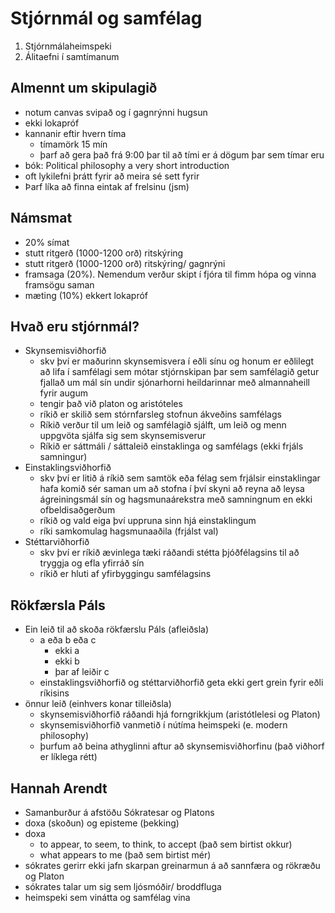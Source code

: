 # Stjórnmál og samfélag
1. Stjórnmálaheimspeki
2. Álitaefni í samtímanum
## Almennt um skipulagið
- notum canvas svipað og í gagnrýnni hugsun
- ekki lokapróf
- kannanir eftir hvern tíma
    - tímamörk 15 mín
    - þarf að gera það frá 9:00 þar til að tími er á dögum þar sem tímar eru
- bók: Political philosophy a very short introduction
- oft lykilefni þrátt fyrir að meira sé sett fyrir
- Þarf líka að finna eintak af frelsinu (jsm)
## Námsmat
- 20% símat
- stutt ritgerð (1000-1200 orð) ritskýring
- stutt ritgerð (1000-1200 orð) ritskýring/ gagnrýni
- framsaga (20%). Nemendum verður skipt í fjóra til fimm hópa og vinna framsögu saman
- mæting (10%)
ekkert lokapróf
## Hvað eru stjórnmál?
- Skynsemisviðhorfið
    - skv því er maðurinn skynsemisvera í eðli sínu og honum er eðlilegt að lifa í samfélagi sem mótar stjórnskipan þar sem samfélagið getur fjallað um mál sín undir sjónarhorni heildarinnar með almannaheill fyrir augum
    - tengir það við platon og aristóteles
    - ríkið er skilið sem stórnfarsleg stofnun ákveðins samfélags
    - Ríkið verður til um leið og samfélagið sjálft, um leið og menn uppgvöta sjálfa sig sem skynsemisverur
    - Ríkið er sáttmáli / sáttaleið einstaklinga og samfélags (ekki frjáls samningur)
- Einstaklingsviðhorfið
    - skv því er litið á ríkið sem samtök eða félag sem frjálsir einstaklingar hafa komið sér saman um að stofna í því skyni að reyna að leysa ágreiningsmál sín og hagsmunaárekstra með samningnum en ekki ofbeldisaðgerðum
    - ríkið og vald eiga því uppruna sinn hjá einstaklingum
    - ríki samkomulag hagsmunaaðila (frjálst val)
- Stéttarviðhorfið
    - skv því er ríkið ævinlega tæki ráðandi stétta þjóðfélagsins til að tryggja og efla yfirráð sín
    - ríkið er hluti af yfirbyggingu samfélagsins
## Rökfærsla Páls
- Ein leið til að skoða rökfærslu Páls (afleiðsla)
    - a eða b eða c
        - ekki a
        - ekki b
        - þar af leiðir c
    - einstaklingsviðhorfið og stéttarviðhorfið geta ekki gert grein fyrir eðli ríkisins
- önnur leið (einhvers konar tilleiðsla)
    - skynsemisviðhorfið ráðandi hjá forngrikkjum (aristótlelesi og Platon)
    - skynsemisviðhorfið vanmetið í nútíma heimspeki (e. modern philosophy)
    - þurfum að beina athyglinni aftur að skynsemisviðhorfinu (það viðhorf er líklega rétt)
## Hannah Arendt
- Samanburður á afstöðu Sókratesar og Platons
- doxa (skoðun) og episteme (þekking)
- doxa
    - to appear, to seem, to think, to accept (það sem birtist okkur)
    - what appears to me (það sem birtist mér)
- sókrates gerirr ekki jafn skarpan greinarmun á að sannfæra og rökræðu og Platon
- sókrates talar um sig sem ljósmóðir/ broddfluga
- heimspeki sem vinátta og samfélag vina
